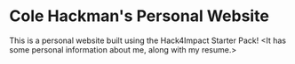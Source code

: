 # Cole Hackman's Personal Website
This is a personal website built using the Hack4Impact Starter Pack!
<It has some personal information about me, along with my resume.>